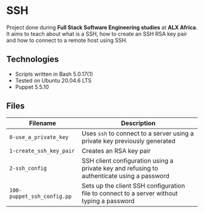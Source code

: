 # SSH
Project done during **Full Stack Software Engineering studies** at **ALX Africa**. It aims to teach about what is a SSH, how to create an SSH RSA key pair and how to connect to a remote host using SSH.

## Technologies
* Scripts written in Bash 5.0.17(1)
* Tested on Ubuntu 20.04.6 LTS
* Puppet 5.5.10

## Files

| Filename | Description |
| -------- | ----------- |
| `0-use_a_private_key` | Uses `ssh` to connect to a server using a private key previously generated |
| `1-create_ssh_key_pair` | Creates an RSA key pair |
| `2-ssh_config` | SSH client configuration using a private key and refusing to authenticate using a password |
| `100-puppet_ssh_config.pp` | Sets up the client SSH configuration file to connect to a server without typing a password |
